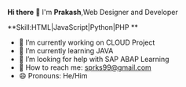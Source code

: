 **Hi there** 👋 I'm **Prakash**,Web Designer and Developer
 
 **Skill:HTML|JavaScript|Python|PHP **

- 🔭 I’m currently working on CLOUD Project
- 🌱 I’m currently learning JAVA
- 🤔 I’m looking for help with SAP ABAP Learning
- 💬 How to reach me: sprks99@gmail.com
- 😄 Pronouns: He/Him


